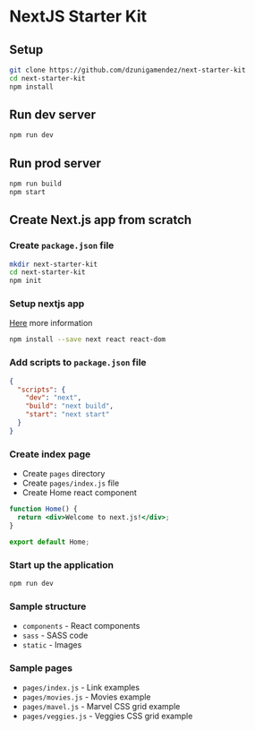 # NextJS Starter Kit

## Setup

```sh
git clone https://github.com/dzunigamendez/next-starter-kit
cd next-starter-kit
npm install
```

## Run dev server

```sh
npm run dev
```

## Run prod server

```sh
npm run build
npm start
```

## Create Next.js app from scratch

### Create `package.json` file

```sh
mkdir next-starter-kit
cd next-starter-kit
npm init
```

### Setup nextjs app

[Here](https://nextjs.org/docs/#setup) more information

```sh
npm install --save next react react-dom
```

### Add scripts to `package.json` file

```json
{
  "scripts": {
    "dev": "next",
    "build": "next build",
    "start": "next start"
  }
}
```

### Create index page

- Create `pages` directory
- Create `pages/index.js` file
- Create Home react component

```jsx
function Home() {
  return <div>Welcome to next.js!</div>;
}

export default Home;
```

### Start up the application

```sh
npm run dev
```

### Sample structure

- `components` - React components
- `sass` - SASS code
- `static` - Images

### Sample pages

- `pages/index.js` - Link examples
- `pages/movies.js` - Movies example
- `pages/mavel.js` - Marvel CSS grid example
- `pages/veggies.js` - Veggies CSS grid example

